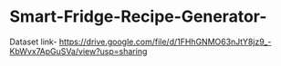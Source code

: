 # Smart-Fridge-Recipe-Generator-

Dataset link- https://drive.google.com/file/d/1FHhGNMO63nJtY8jz9_-KbWvx7ApGuSVa/view?usp=sharing
